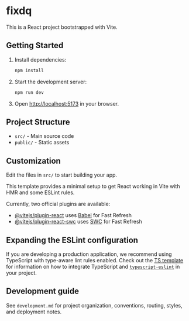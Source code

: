 # fixdq

This is a React project bootstrapped with Vite.

## Getting Started

1. Install dependencies:
	```powershell
	npm install
	```
2. Start the development server:
	```powershell
	npm run dev
	```
3. Open [http://localhost:5173](http://localhost:5173) in your browser.

## Project Structure
- `src/` - Main source code
- `public/` - Static assets

## Customization
Edit the files in `src/` to start building your app.

This template provides a minimal setup to get React working in Vite with HMR and some ESLint rules.

Currently, two official plugins are available:

- [@vitejs/plugin-react](https://github.com/vitejs/vite-plugin-react/blob/main/packages/plugin-react) uses [Babel](https://babeljs.io/) for Fast Refresh
- [@vitejs/plugin-react-swc](https://github.com/vitejs/vite-plugin-react/blob/main/packages/plugin-react-swc) uses [SWC](https://swc.rs/) for Fast Refresh

## Expanding the ESLint configuration

If you are developing a production application, we recommend using TypeScript with type-aware lint rules enabled. Check out the [TS template](https://github.com/vitejs/vite/tree/main/packages/create-vite/template-react-ts) for information on how to integrate TypeScript and [`typescript-eslint`](https://typescript-eslint.io) in your project.

## Development guide
See `development.md` for project organization, conventions, routing, styles, and deployment notes.
